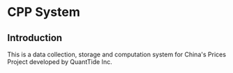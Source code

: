 # CPP System

## Introduction
This is a data collection, storage and computation system for China's Prices Project developed by QuantTide Inc.
